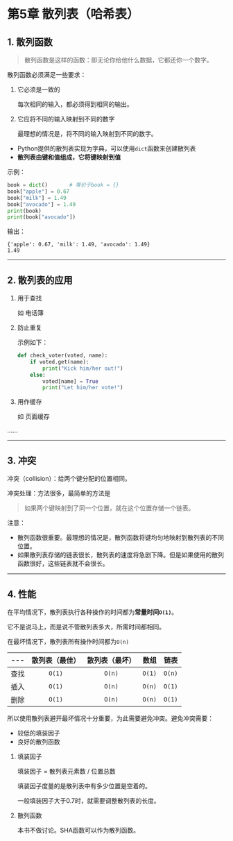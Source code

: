 # 第5章 散列表（哈希表）

## 1. 散列函数

> 散列函数是这样的函数：即无论你给他什么数据，它都还你一个数字。

散列函数必须满足一些要求：

1. 它必须是一致的
   
   每次相同的输入，都必须得到相同的输出。

2. 它应将不同的输入映射到不同的数字
   
   最理想的情况是，将不同的输入映射到不同的数字。

+ Python提供的散列表实现为字典，可以使用`dict`函数来创建散列表
+ **散列表由键和值组成，它将键映射到值**

示例：
``` Python
book = dict()       # 等价于book = {}
book["apple"] = 0.67
book["milk"] = 1.49
book["avocado"] = 1.49
print(book)
print(book["avocado"])
```

输出：
```
{'apple': 0.67, 'milk': 1.49, 'avocado': 1.49}
1.49
```

***

## 2. 散列表的应用

1. 用于查找

   如 电话簿

2. 防止重复
   
   示例如下：
    ``` Python
    def check_voter(voted, name):
        if voted.get(name):
            print("Kick him/her out!")
        else:
            voted[name] = True
            print("Let him/her vote!")
    ```

3. 用作缓存

   如 页面缓存

……

***

## 3. 冲突

冲突（collision）：给两个键分配的位置相同。

冲突处理：方法很多，最简单的方法是 
> 如果两个键映射到了同一个位置，就在这个位置存储一个链表。

注意：
+ 散列函数很重要。最理想的情况是，散列函数将键均匀地映射到散列表的不同位置。
+ 如果散列表存储的链表很长，散列表的速度将急剧下降。但是如果使用的散列函数很好，这些链表就不会很长。

***

## 4. 性能

在平均情况下，散列表执行各种操作的时间都为**常量时间`O(1)`**。

它不是说马上，而是说不管散列表多大，所需时间都相同。

在最坏情况下，散列表所有操作时间都为`O(n)`

| --- | 散列表（最佳） | 散列表（最坏） | 数组 | 链表 |
|:--:|:--:|:--:|:--:|:--:|
| 查找 | `O(1)` | `O(n)` | `O(1)` | `O(n)` |
| 插入 | `O(1)` | `O(n)` | `O(n)` | `O(1)` |
| 删除 | `O(1)` | `O(n)` | `O(n)` | `O(1)` |

所以使用散列表避开最坏情况十分重要，为此需要避免冲突。避免冲突需要：
+ 较低的填装因子
+ 良好的散列函数

1. 填装因子

   填装因子 = 散列表元素数 / 位置总数

   填装因子度量的是散列表中有多少位置是空着的。

   一般填装因子大于0.7时，就需要调整散列表的长度。

2. 散列函数

   本书不做讨论。SHA函数可以作为散列函数。

